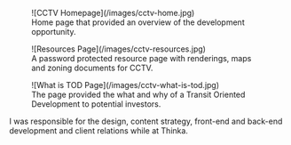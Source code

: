 <figure class="media-full">
  ![CCTV Homepage](/images/cctv-home.jpg)
  <figcaption>Home page that provided an overview of the development opportunity.</figcaption>
</figure>
<figure>
  ![Resources Page](/images/cctv-resources.jpg)
  <figcaption>A password protected resource page with renderings, maps and zoning documents for CCTV.</figcaption>
</figure>
<figure class="media-full">
  ![What is TOD Page](/images/cctv-what-is-tod.jpg)
  <figcaption>The page provided the what and why of a Transit Oriented Development to potential investors.</figcaption>
</figure>

I was responsible for the design, content strategy, front-end and back-end development and client relations while at Thinka.
